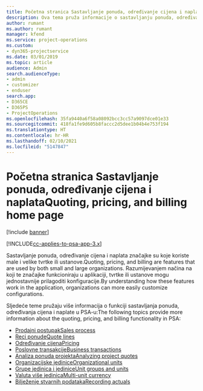 ```yaml
---
title: Početna stranica Sastavljanje ponuda, određivanje cijena i naplata
description: Ova tema pruža informacije o sastavljanju ponuda, određivanju cijena i naplati.
author: rumant
ms.author: rumant
manager: kfend
ms.service: project-operations
ms.custom:
- dyn365-projectservice
ms.date: 03/01/2019
ms.topic: article
audience: Admin
search.audienceType:
- admin
- customizer
- enduser
search.app:
- D365CE
- D365PS
- ProjectOperations
ms.openlocfilehash: 35fa9440a6f58a08092bcc3cc57a9097dce01e33
ms.sourcegitcommit: 418fa1fe9d605b8faccc2d5dee1b04b4e753f194
ms.translationtype: HT
ms.contentlocale: hr-HR
ms.lasthandoff: 02/10/2021
ms.locfileid: "5147847"
---
```

# <a name="quoting-pricing-and-billing-home-page"></a><span data-ttu-id="2b4fb-103">Početna stranica Sastavljanje ponuda, određivanje cijena i naplata</span><span class="sxs-lookup"><span data-stu-id="2b4fb-103">Quoting, pricing, and billing home page</span></span>

[!include [banner](../includes/psa-now-project-operations.md)]

[!INCLUDE[cc-applies-to-psa-app-3.x](../includes/cc-applies-to-psa-app-3x.md)]

<span data-ttu-id="2b4fb-104">Sastavljanje ponuda, određivanje cijena i naplata značajke su koje koriste male i velike tvrtke ili ustanove.</span><span class="sxs-lookup"><span data-stu-id="2b4fb-104">Quoting, pricing, and billing are features that are used by both small and large organizations.</span></span> <span data-ttu-id="2b4fb-105">Razumijevanjem načina na koji te značajke funkcioniraju u aplikaciji, tvrtke ili ustanove mogu jednostavnije prilagoditi konfiguracije.</span><span class="sxs-lookup"><span data-stu-id="2b4fb-105">By understanding how these features work in the application, organizations can more easily customize configurations.</span></span>

<span data-ttu-id="2b4fb-106">Sljedeće teme pružaju više informacija o funkciji sastavljanja ponuda, određivanja cijena i naplate u PSA-u:</span><span class="sxs-lookup"><span data-stu-id="2b4fb-106">The following topics provide more information about the quoting, pricing, and billing functionality in PSA:</span></span>

- [<span data-ttu-id="2b4fb-107">Prodajni postupak</span><span class="sxs-lookup"><span data-stu-id="2b4fb-107">Sales process</span></span>](basic-sales-process.md)
- [<span data-ttu-id="2b4fb-108">Reci ponude</span><span class="sxs-lookup"><span data-stu-id="2b4fb-108">Quote lines</span></span>](basic-quote-lines.md)
- [<span data-ttu-id="2b4fb-109">Određivanje cijena</span><span class="sxs-lookup"><span data-stu-id="2b4fb-109">Pricing</span></span>](basic-pricing.md)
- [<span data-ttu-id="2b4fb-110">Poslovne transakcije</span><span class="sxs-lookup"><span data-stu-id="2b4fb-110">Business transactions</span></span>](basic-business-transactions.md)
- [<span data-ttu-id="2b4fb-111">Analiza ponuda projekta</span><span class="sxs-lookup"><span data-stu-id="2b4fb-111">Analyzing project quotes</span></span>](basic-analyzing-quotes.md)
- [<span data-ttu-id="2b4fb-112">Organizacijske jedinice</span><span class="sxs-lookup"><span data-stu-id="2b4fb-112">Organizational units</span></span>](advanced-organizational.md)
- [<span data-ttu-id="2b4fb-113">Grupe jedinica i jedinice</span><span class="sxs-lookup"><span data-stu-id="2b4fb-113">Unit groups and units</span></span>](advanced-units.md)
- [<span data-ttu-id="2b4fb-114">Valuta više jedinica</span><span class="sxs-lookup"><span data-stu-id="2b4fb-114">Multi-unit currency</span></span>](advanced-currency.md)
- [<span data-ttu-id="2b4fb-115">Bilježenje stvarnih podataka</span><span class="sxs-lookup"><span data-stu-id="2b4fb-115">Recording actuals</span></span>](advanced-actuals.md)
